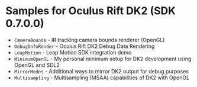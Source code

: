 Samples for Oculus Rift DK2 (SDK 0.7.0.0)
=======

- <code>CameraBounds</code>    - IR tracking camera bounds renderer (OpenGL)
- <code>DebugInfoRender</code> - Oculus Rift DK2 Debug Data Rendering
- <code>LeapMotion</code>      - Leap Motion SDK integration demo
- <code>MinimumOpenGL</code>   - My personal minimum setup for DK2 development using OpenGL and SDL2
- <code>MirrorModes</code>     - Additional ways to mirror DK2 output for debug purposes
- <code>Multisampling</code>   - Multisampling (MSAA) capabilities of DK2 with OpenGL
